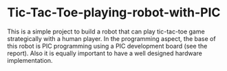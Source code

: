 # Tic-Tac-Toe-playing-robot-with-PIC
This is a simple project to build a robot that can play tic-tac-toe game strategically with a human player. In the programming aspect, the base of this robot is PIC programming using a PIC development board (see the report). Also it is equally important to have a well designed hardware implementation.

